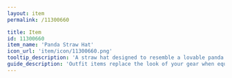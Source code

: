 ```yaml
---
layout: item
permalink: /11300660

title: Item
id: 11300660
item_name: 'Panda Straw Hat'
icon_url: 'item/icon/11300660.png'
tooltip_description: 'A straw hat designed to resemble a lovable panda.'
guide_description: 'Outfit items replace the look of your gear when equipped.'
---
```

